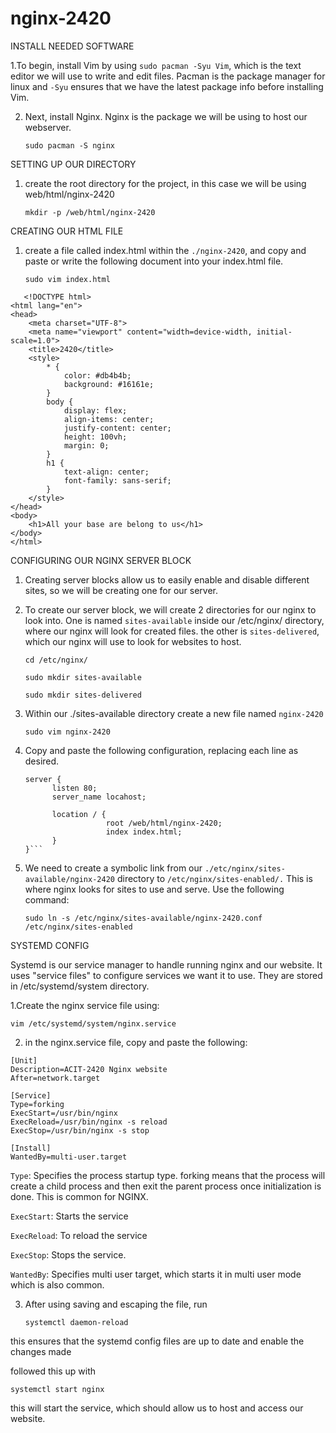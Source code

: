# nginx-2420

INSTALL NEEDED SOFTWARE

1.To begin, install Vim by using ```sudo pacman -Syu Vim```, which is the text editor we will use to write and edit files. Pacman is the package manager for linux and ```-Syu``` ensures that we have the latest package info before installing Vim.

2. Next, install Nginx. Nginx is the package we will be using to host our webserver.

   ```sudo pacman -S nginx```

SETTING UP OUR DIRECTORY

1. create the root directory for the project, in this case we will be using
   web/html/nginx-2420
   
   ```mkdir -p /web/html/nginx-2420```

CREATING OUR HTML FILE

1. create a file called index.html within the ```./nginx-2420```, and copy and paste or write the following document into your index.html file.
   
   ```sudo vim index.html```
   
```
   <!DOCTYPE html>
<html lang="en">
<head>
    <meta charset="UTF-8">
    <meta name="viewport" content="width=device-width, initial-scale=1.0">
    <title>2420</title>
    <style>
        * {
            color: #db4b4b;
            background: #16161e;
        }
        body {
            display: flex;
            align-items: center;
            justify-content: center;
            height: 100vh;
            margin: 0;
        }
        h1 {
            text-align: center;
            font-family: sans-serif;
        }
    </style>
</head>
<body>
    <h1>All your base are belong to us</h1>
</body>
</html> 
```

CONFIGURING OUR NGINX SERVER BLOCK

1. Creating server blocks allow us to easily enable and disable different sites, so we will be creating one for our server.

2. To create our server block, we will create 2 directories for our nginx to look into. One is named ```sites-available``` inside our /etc/nginx/ directory, where our nginx will look for created files. the other is ```sites-delivered```, which our nginx will use to look for websites to host.

   ```cd /etc/nginx/```
   
   ```sudo mkdir sites-available```
   
   ```sudo mkdir sites-delivered```

4. Within our ./sites-available directory create a new file named ```nginx-2420```
   
   ```sudo vim nginx-2420```

6. Copy and paste the following configuration, replacing each line as desired.
   ```
   server {
         listen 80;
         server_name locahost;

         location / {
                     root /web/html/nginx-2420;
                     index index.html;
         }
   }```

7. We need to create a symbolic link from our ```./etc/nginx/sites-available/nginx-2420``` directory to ```/etc/nginx/sites-enabled/.``` This is where nginx looks for sites to use and serve. Use the following command:
   
   ```sudo ln -s /etc/nginx/sites-available/nginx-2420.conf /etc/nginx/sites-enabled```

SYSTEMD CONFIG

Systemd is our service manager to handle running nginx and our website. It uses "service files" to configure services we want it to use. They are stored in /etc/systemd/system directory. 

1.Create the nginx service file using: 

```vim /etc/systemd/system/nginx.service```

2. in the nginx.service file, copy and paste the following:
```
[Unit]
Description=ACIT-2420 Nginx website
After=network.target

[Service]
Type=forking
ExecStart=/usr/bin/nginx
ExecReload=/usr/bin/nginx -s reload
ExecStop=/usr/bin/nginx -s stop

[Install]
WantedBy=multi-user.target
```
```Type```: Specifies the process startup type. forking means that the process will create a child process and then exit the parent process once initialization is done. This is common for NGINX.

```ExecStart```: Starts the service

```ExecReload```: To reload the service 

```ExecStop```: Stops the service. 

```WantedBy```: Specifies multi user target, which starts it in multi user mode which is also common. 

3. After using saving and escaping the file, run

   ```systemctl daemon-reload```

this ensures that the systemd config files are up to date and enable the changes made
   
   followed this up with
   
```systemctl start nginx```

this will start the service, which should allow us to host and access our website.  


   

